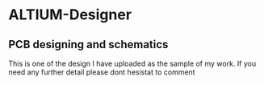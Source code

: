 # ALTIUM-Designer
PCB designing and schematics
---------------------------------------------------------------------------------------------------------------------------------------

This is one of the design I have uploaded as the sample of my work. If you need any further detail please dont hesistat to comment
